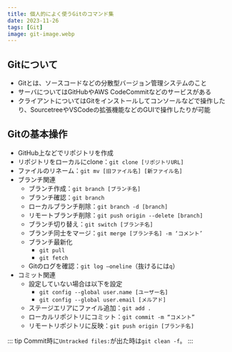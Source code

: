 ```yaml
---
title: 個人的によく使うGitのコマンド集
date: 2023-11-26
tags: [Git]
image: git-image.webp
---
```


## Gitについて

- Gitとは、ソースコードなどの分散型バージョン管理システムのこと
- サーバについてはGitHubやAWS CodeCommitなどのサービスがある
- クライアントについてはGitをインストールしてコンソールなどで操作したり、SourcetreeやVSCodeの拡張機能などのGUIで操作したりが可能

## Gitの基本操作

- GitHub上などでリポジトリを作成
- リポジトリをローカルにclone：`git clone [リポジトリURL]`
- ファイルのリネーム：`git mv [旧ファイル名] [新ファイル名]`
- ブランチ関連
    - ブランチ作成：`git branch [ブランチ名]`
    - ブランチ確認：`git branch`
    - ローカルブランチ削除：`git branch -d [branch]`
    - リモートブランチ削除：`git push origin --delete [branch]`
    - ブランチ切り替え：`git switch [ブランチ名]`
    - ブランチ同士をマージ：`git merge [ブランチ名] -m ‘コメント’`
    - ブランチ最新化
        - `git pull`
        - `git fetch`
    - Gitのログを確認：`git log —oneline`（抜けるには`q`）
- コミット関連
    - 設定していない場合は以下を設定
        - `git config --global user.name [ユーザー名]`
        - `git config --global user.email [メルアド]`
    - ステージエリアにファイル追加：`git add .`
    - ローカルリポジトリにコミット：`git commit -m “コメント”`
    - リモートリポジトリに反映：`git push origin [ブランチ名]`


::: tip
Commit時に`Untracked files:`が出た時は`git clean -f`。
:::
